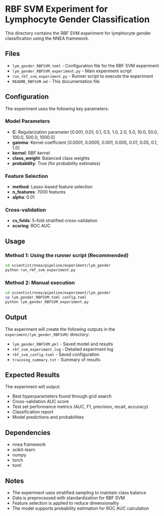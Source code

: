# RBF SVM Experiment for Lymphocyte Gender Classification

This directory contains the RBF SVM experiment for lymphocyte gender classification using the NNEA framework.

## Files

- `lym_gender_RBFSVM.toml` - Configuration file for the RBF SVM experiment
- `lym_gender_RBFSVM_experiment.py` - Main experiment script
- `run_rbf_svm_experiment.py` - Runner script to execute the experiment
- `README_RBFSVM.md` - This documentation file

## Configuration

The experiment uses the following key parameters:

### Model Parameters
- **C**: Regularization parameter [0.001, 0.01, 0.1, 0.5, 1.0, 2.0, 5.0, 10.0, 50.0, 100.0, 500.0, 1000.0]
- **gamma**: Kernel coefficient [0.0001, 0.0005, 0.001, 0.005, 0.01, 0.05, 0.1, 1.0]
- **kernel**: RBF kernel
- **class_weight**: Balanced class weights
- **probability**: True (for probability estimates)

### Feature Selection
- **method**: Lasso-based feature selection
- **n_features**: 7000 features
- **alpha**: 0.01

### Cross-validation
- **cv_folds**: 5-fold stratified cross-validation
- **scoring**: ROC AUC

## Usage

### Method 1: Using the runner script (Recommended)
```bash
cd scientist/nnea/pipeline/experiment/lym_gender
python run_rbf_svm_experiment.py
```

### Method 2: Manual execution
```bash
cd scientist/nnea/pipeline/experiment/lym_gender
cp lym_gender_RBFSVM.toml config.toml
python lym_gender_RBFSVM_experiment.py
```

## Output

The experiment will create the following outputs in the `experiment/lym_gender_RBFSVM/` directory:

- `lym_gender_RBFSVM.pkl` - Saved model and results
- `rbf_svm_experiment.log` - Detailed experiment log
- `rbf_svm_config.toml` - Saved configuration
- `training_summary.txt` - Summary of results

## Expected Results

The experiment will output:
- Best hyperparameters found through grid search
- Cross-validation AUC score
- Test set performance metrics (AUC, F1, precision, recall, accuracy)
- Classification report
- Model predictions and probabilities

## Dependencies

- nnea framework
- scikit-learn
- numpy
- torch
- toml

## Notes

- The experiment uses stratified sampling to maintain class balance
- Data is preprocessed with standardization for RBF SVM
- Feature selection is applied to reduce dimensionality
- The model supports probability estimation for ROC AUC calculation

